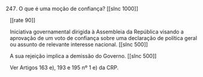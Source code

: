 247. O que é uma moção de confiança?
[[slnc 1000]]

[[rate 90]]

Iniciativa governamental dirigida à Assembleia da República visando a aprovação de um voto de confiança sobre uma declaração de política geral ou assunto de relevante interesse nacional.
[[slnc 500]]

A sua rejeição implica a demissão do Governo.
[[slnc 500]]

Ver Artigos 163 e), 193 e 195 nº 1 e) da CRP.
